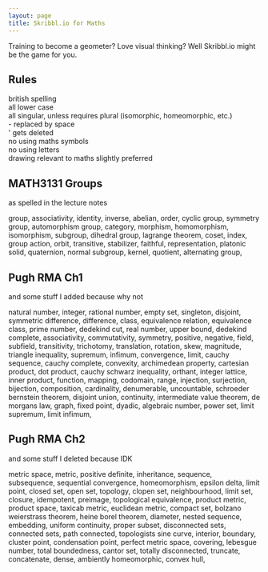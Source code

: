 ```yaml
---
layout: page
title: Skribbl.io for Maths
---
```


Training to become a geometer? Love visual thinking? Well Skribbl.io might be the game for you. 

## Rules
british spelling \
all lower case \
all singular, unless requires plural (isomorphic, homeomorphic, etc.) \
\- replaced by space \
\' gets deleted \
no using maths symbols \
no using letters \
drawing relevant to maths slightly preferred 

## MATH3131 Groups

as spelled in the lecture notes

group, associativity, identity, inverse, abelian, order, cyclic group, symmetry group, automorphism group, category, morphism, homomorphism, isomorphism, subgroup, dihedral group, lagrange theorem, coset, index, group action, orbit, transitive, stabilizer, faithful, representation, platonic solid, quaternion, normal subgroup, kernel, quotient, alternating group, 

## Pugh RMA Ch1
and some stuff I added because why not

natural number, integer, rational number, empty set, singleton, disjoint, symmetric difference, difference, class, equivalence relation, equivalence class, prime number, dedekind cut, real number, upper bound, dedekind complete, associativity, commutativity, symmetry, positive, negative, field, subfield, transitivity, trichotomy, translation, rotation, skew, magnitude, triangle inequality, supremum, infimum, convergence, limit, cauchy sequence, cauchy complete, convexity, archimedean property, cartesian product, dot product, cauchy schwarz inequality, orthant, integer lattice, inner product, function, mapping, codomain, range, injection, surjection, bijection, composition, cardinality, denumerable, uncountable, schroeder bernstein theorem, disjoint union, continuity, intermediate value theorem, de morgans law, graph, fixed point, dyadic, algebraic number, power set, limit supremum, limit infimum, 

## Pugh RMA Ch2
and some stuff I deleted because IDK

metric space, metric, positive definite, inheritance, sequence, subsequence, sequential convergence, homeomorphism, epsilon delta, limit point, closed set, open set, topology, clopen set, neighbourhood, limit set, closure, idempotent, preimage, topological equivalence, product metric, product space, taxicab metric, euclidean metric, compact set, bolzano weierstrass theorem, heine borel theorem, diameter, nested sequence, embedding, uniform continuity, proper subset, disconnected sets, connected sets, path connected, topologists sine curve, interior, boundary, cluster point, condensation point, perfect metric space, covering, lebesgue number, total boundedness, cantor set, totally disconnected, truncate, concatenate, dense, ambiently homeomorphic, convex hull, 
